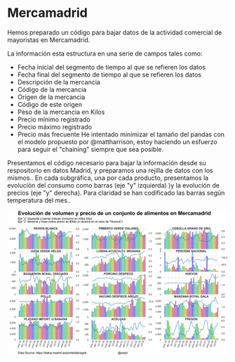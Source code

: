 # Mercamadrid
Hemos preparado un código para bajar datos de la actividad comercial de mayoristas en Mercamadrid.

La información esta estructura en una serie de campos tales como:
  * Fecha inicial del segmento de tiempo al que se refieren los datos
  * Fecha final del segmento de tiempo al que se refieren los datos
  * Descripción de la mercancia
  * Código de la mercancia
  * Origen de la mercancia
  * Código de este origen
  * Peso de la mercancia en Kilos
  * Precio mínimo registrado
  * Precio máximo registrado
  * Precio más frecuente
He intentado  minimizar el tamaño del pandas con el modelo propuesto por @mattharrison, estoy haciendo un esfuerzo para seguir el "chaining" siempre que sea posible.

Presentamos el código necesario para bajar la información desde su respositorio en datos Madrid, y preparamos una rejilla de datos con los mismos..
En cada subgráfica, una por cada producto, presentamos la evolución del consumo como barras (eje "y" izquierda) )y la evolución de precios (eje "y" derecha). Para claridad se han codificado las barras según temperatura del mes..

![](https://github.com/mharias/Mercamadrid/blob/main/img/evolucion_consumo_precio.png)
